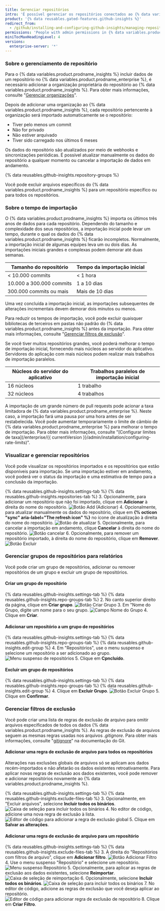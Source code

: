```yaml
---
title: Gerenciar repositórios
intro: 'É possível gerenciar os repositórios conectados ao {% data variables.product.prodname_insights %} e os dados incluídos nas métricas de cada repositório.'
product: '{% data reusables.gated-features.github-insights %}'
redirect_from:
  - /github/installing-and-configuring-github-insights/managing-repositories
permissions: 'People with admin permissions in {% data variables.product.prodname_insights %} can manage repositories. '
miniTocMaxHeadingLevel: 4
versions:
  enterprise-server: '*'
---
```


### Sobre o gerenciamento de repositório

Para o {% data variables.product.prodname_insights %} incluir dados de um repositório no {% data variables.product.prodname_enterprise %}, é necessário adicionar a organização proprietária do repositório ao {% data variables.product.prodname_insights %}. Para obter mais informações, consulte "[Gerenciar organizações](/github/installing-and-configuring-github-insights/managing-organizations)".

Depois de adicionar uma organização ao {% data variables.product.prodname_insights %}, cada repositório pertencente à organização será importado automaticamente se o repositório:
- Tiver pelo menos um commit
- Não for privado
- Não estiver arquivado
- Tiver sido carregado nos últimos 6 meses

Os dados do repositório são atualizados por meio de webhooks e sincronizações periódicas. É possível atualizar manualmente os dados do repositório a qualquer momento ou cancelar a importação de dados em andamento.

{% data reusables.github-insights.repository-groups %}

Você pode excluir arquivos específicos do {% data variables.product.prodname_insights %} para um repositório específico ou para todos os repositórios.

### Sobre o tempo de importação

O {% data variables.product.prodname_insights %} importa os últimos três anos de dados para cada repositório. Dependendo do tamanho e complexidade dos seus repositórios, a importação inicial pode levar um tempo, durante o qual os dados do {% data variables.product.prodname_insights %} ficarão incompletos. Normalmente, a importação inicial de algumas equipes leva um ou dois dias. As importações iniciais grandes e complexas podem demorar até duas semanas.

| Tamanho do repositório   | Tempo da importação inicial |
| ------------------------ | --------------------------- |
| < 10.000 commits         | < 1 hora                    |
| 10.000 a 300.000 commits | 1 a 10 dias                 |
| 300.000 commits ou mais  | Mais de 10 dias             |

Uma vez concluída a importação inicial, as importações subsequentes de alterações incrementais devem demorar dois minutos ou menos.

Para reduzir os tempos de importação, você pode excluir quaisquer bibliotecas de terceiros em pastas não padrão do {% data variables.product.prodname_insights %} antes da importação. Para obter mais informações, consulte "[Gerenciar filtros de exclusão](#managing-exclusion-filters)".

Se você tiver muitos repositórios grandes, você poderá melhorar o tempo de importação inicial, fornecendo mais núcleos ao servidor do aplicativo. Servidores do aplicação com mais núcleos podem realizar mais trabalhos de importação paralelos.

| Núcleos do servidor do aplicativo | Trabalhos paralelos de importação inicial |
| --------------------------------- | ----------------------------------------- |
| 16 núcleos                        | 1 trabalho                                |
| 32 núcleos                        | 4 trabalhos                               |

A importação de um grande número de pull requests pode acionar a taxa limitadora de {% data variables.product.prodname_enterprise %}. Neste caso, a importação fará uma pausa por uma hora antes de ser restabelecida. Você pode aumentar temporariamente o limite de câmbio de {% data variables.product.prodname_enterprise %} para melhorar o tempo de importação. Para obter mais informações, consulte "[Configurar limites de taxa](/enterprise/{{ currentVersion }}/admin/installation/configuring-rate-limits)".

### Visualizar e gerenciar repositórios

Você pode visualizar os repositórios importados e os repositórios que estão disponíveis para importação. Se uma importação estiver em andamento, você poderá ver o status da importação e uma estimativa de tempo para a conclusão da importação.

{% data reusables.github-insights.settings-tab %}
{% data reusables.github-insights.repositories-tab %}
3. Opcionalmente, para adicionar um repositório que não foi importado, clique em **Adicionar** à direita do nome do repositório. ![Botão Add (Adicionar)](/assets/images/help/insights/add-button.png)
4. Opcionalmente, para atualizar manualmente os dados do repositório, clique em **{% octicon "sync" aria-label="The refresh icon" %}** no ícone de atualização à direita do nome do repositório. ![Botão de atualizar](/assets/images/help/insights/refresh-button.png)
5. Opcionalmente, para cancelar a importação em andamento, clique **Cancelar** à direita do nome do repositório. ![Botão cancelar](/assets/images/help/insights/cancel-button.png)
6. Opcionalmente, para remover um repositório importado, à direita do nome do repositório, clique em **Remover**. ![Botão Excluir](/assets/images/help/insights/remove-button.png)

### Gerenciar grupos de repositórios para relatórios

Você pode criar um grupo de repositórios, adicionar ou remover repositórios de um grupo e excluir um grupo de repositórios.

#### Criar um grupo de repositório

{% data reusables.github-insights.settings-tab %}
{% data reusables.github-insights.repo-groups-tab %}
2. No canto superior direito da página, clique em **Criar grupo**. ![Botão Criar Grupo](/assets/images/help/insights/create-group.png)
3. Em "Nome do Grupo, digite um nome para o seu grupo. ![Campo Nome do Grupo](/assets/images/help/insights/group-name.png)
4. Clique em **Criar**.

#### Adicionar um repositório a um grupo de repositórios

{% data reusables.github-insights.settings-tab %}
{% data reusables.github-insights.repo-groups-tab %}
{% data reusables.github-insights.edit-group %}
4. Em "Repositórios", use o menu suspenso e selecione um repositório a ser adicionado ao grupo. ![Menu suspenso de repositórios](/assets/images/help/insights/repositories-drop-down.png)
5. Clique em **Cpncluído**.

#### Excluir um grupo de repositórios

{% data reusables.github-insights.settings-tab %}
{% data reusables.github-insights.repo-groups-tab %}
{% data reusables.github-insights.edit-group %}
4. Clique em **Excluir Grupo**. ![Botão Excluir Grupo](/assets/images/help/insights/delete-group.png)
5. Clique em **Confirmar**.

### Gerenciar filtros de exclusão

Você pode criar uma lista de regras de exclusão de arquivo para omitir arquivos especificados de todos os dados {% data variables.product.prodname_insights %}. As regras de exclusão de arquivos seguem as mesmas regras usadas nos arquivos *.gitignore*. Para obter mais informações, consulte "[gitignore](https://git-scm.com/docs/gitignore)" na documentação do Git.

#### Adicionar uma regra de exclusão de arquivo para todos os repositórios

Alterações nas exclusões globais de arquivos só se aplicam aos dados recém-importados e não afetarão os dados existentes retroativamente. Para aplicar novas regras de exclusão aos dados existentes, você pode remover e adicionar repositórios novamente ao {% data variables.product.prodname_insights %}.

{% data reusables.github-insights.settings-tab %}
{% data reusables.github-insights.exclude-files-tab %}
3. Opcionalmente, em "Excluir arquivos", selecione **Incluir todos os binários**. ![Caixa de seleção para incluir todos os binários](/assets/images/help/insights/include-all-binaries-global.png)
4. No editor de código, adicione uma nova regra de exclusão à lista. ![Editor de código para adicionar a regra de exclusão global](/assets/images/help/insights/global-exclusion-list.png)
5. Clique em **Salvar as alterações**.

#### Adicionar uma regra de exclusão de arquivo para um repositório

{% data reusables.github-insights.settings-tab %}
{% data reusables.github-insights.exclude-files-tab %}
3. À direita do "Repositórios com filtros de arquivo", clique em **Adicionar filtro**. ![Botão Adicionar Filtro](/assets/images/help/insights/add-filter.png)
4. Use o menu suspenso "Repositório" e selecione um repositório. ![Menu suspenso Repositório](/assets/images/help/insights/repository-drop-down-exclude.png)
5. Opcionalmente, para aplicar as regras de exclusão aos dados existentes, selecione **Reimportar**. ![Caixa de seleção de reimportação](/assets/images/help/insights/re-import-checkbox.png)
6. Opcionalmente, selecione **Incluir todos os binários**. ![Caixa de seleção para incluir todos os binários](/assets/images/help/insights/include-all-binaries-repo.png)
7. No editor de código, adicione as regras de exclusão que você deseja aplicar ao repositório. ![Editor de código para adicionar regra de exclusão de repositório](/assets/images/help/insights/repo-exclusion-list.png)
8. Clique em **Criar Filtro**.
